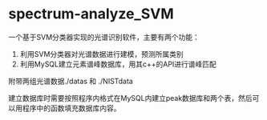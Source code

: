 # spectrum-analyze_SVM


一个基于SVM分类器实现的光谱识别软件，主要有两个功能：
1. 利用SVM分类器对光谱数据进行建模，预测所属类别
2. 利用MySQL建立元素谱峰数据库，用其c++的API进行谱峰匹配

附带两组光谱数据./datas 和 ./NISTdata

建立数据库时需要按照程序内格式在MySQL内建立peak数据库和两个表，然后可以用程序中的函数填充数据库内容。
